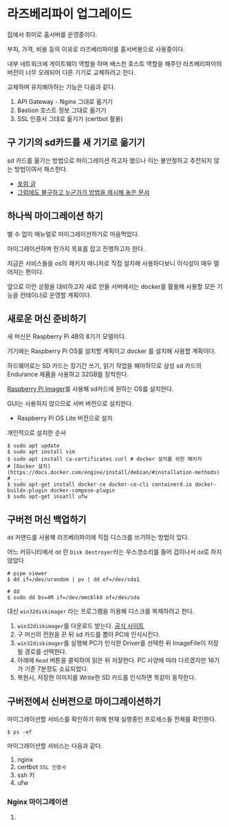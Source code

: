 # 라즈베리파이 업그레이드

집에서 취미로 홈서버를 운영중이다.

부피, 가격, 비용 등의 이유로 라즈베리파이를 홈서버용으로 사용중이다.

내부 네트워크에 게이트웨이 역할을 하며 배스천 호스트 역할을 해주던 라즈베리파이의 버전이 너무 오래되어 다른 기기로 교체하려고 한다.

교체하며 유지해야하는 기능은 다음과 같다.

1. API Gateway - Nginx 그대로 옮기기
2. Bastion 호스트 정보 그대로 옮기기
3. SSL 인증서 그대로 옮기기 (certbot 활용)

## 구 기기의 sd카드를 새 기기로 옮기기

sd 카드를 옮기는 방법으로 마이그레이션 하고자 했으나 이는 불안정하고 추천되지 않는 방법이여서 패스한다.

- [포럼 글](https://forums.raspberrypi.com/viewtopic.php?t=243520)
- [그럼에도 불구하고 누군가가 방법을 제시해 놓은 문서](https://seven1m.sdf.org/tutorials/upgrade_raspberry_pi_3_to_4_with_same_sd_card.html)

## 하나씩 마이그레이션 하기

별 수 없이 매뉴얼로 마이그레이션하기로 마음먹었다.

마이그레이션하며 한가지 목표를 잡고 진행하고자 한다.

지금은 서비스들을 os의 패키지 매니저로 직접 설치해 사용하다보니 이식성이 매우 떨어지는 편이다.

앞으로 이런 상황을 대비하고자 새로 만들 서버에서는 docker를 활용해 사용할 모든 기능을 컨테이너로 운영할 계획이다.

## 새로운 머신 준비하기

새 머신은 Raspberry Pi 4B의 8기가 모델이다.

기기에는 Raspberry Pi OS를 설치할 계획이고 docker 를 설치해 사용할 계획이다.

하드웨어로는 SD 카드는 장기간 쓰기, 읽기 작업을 해야하므로 삼성 sd 카드의 Endurance 제품을 사용하고 32GB를 장착한다.

[Raspberry Pi Imager](https://www.raspberrypi.com/software/)를 사용해 sd카드에 원하는 OS를 설치한다.

GUI는 사용하지 않으므로 서버 버전으로 설치한다.

- Raspberry Pi OS Lite 버전으로 설치

개인적으로 설치한 순서

```shell
$ sudo apt update
$ sudo apt install vim
$ sudo apt install ca-certificates curl # docker 설치를 위한 패키지
# [Docker 설치](https://docs.docker.com/engine/install/debian/#installation-methods)
# ...
$ sudo apt-get install docker-ce docker-ce-cli containerd.io docker-buildx-plugin docker-compose-plugin
$ sudo apt-get insatll ufw

```


## 구버전 머신 백업하기

`dd` 커맨드를 사용해 라즈베리파이에 직접 디스크를 쓰기하는 방법이 있다.

어느 커뮤니티에서 `dd` 란 `Disk Destroyer`라는 우스갯소리를 들어 겁이나서 `dd`로 하지 않았다

```
# pipe viewer
$ dd if=/dev/urandom | pv | dd of=/dev/sda1

# dd
$ sudo dd bs=4M if=/dev/mmcblk0 of=/dev/sda
```

대신 `win32diskimager` 라는 프로그램을 이용해 디스크를 복제하려고 한다.

1. `win32diskimager`를 다운로드 받는다. [공식 사이트](https://win32diskimager.org)
2. 구 머신의 전원을 끈 뒤 sd 카드를 뽑아 PC에 인식시킨다.
3. `win32diskimager`를 실행해 PC가 인식한 Driver를 선택한 뒤 ImageFile이 저장될 경로를 선택한다.
4. 아래에 `Read` 버튼을 클릭하여 읽은 뒤 저장한다. PC 사양에 따라 다르겠지만 16기가 기준 7분정도 소요되었다.
5. 복원시, 저장한 이미지를 Write한 SD 카드를 인식하면 똑같이 동작한다.

## 구버전에서 신버전으로 마이그레이션하기

마이그레이션할 서비스를 확인하기 위해 현재 실행중인 프로세스들 전체를 확인한다.

```shell
$ ps -ef
```

마이그레이션할 서비스는 다음과 같다.

1. nginx
2. certbot `SSL 인증서`
3. ssh 키
4. ufw

### Nginx 마이그레이션

1. 

